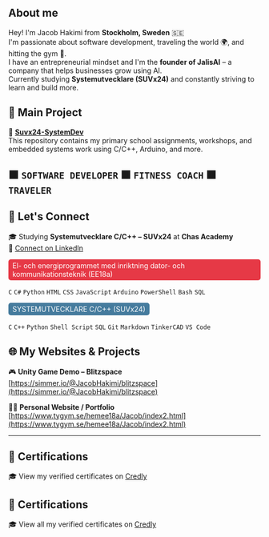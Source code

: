 ## About me

Hey! I'm Jacob Hakimi from **Stockholm, Sweden** 🇸🇪  
I'm passionate about software development, traveling the world 🌍, and hitting the gym 💪.  
I have an entrepreneurial mindset and I'm the **founder of JalisAI** – a company that helps businesses grow using AI.  
Currently studying **Systemutvecklare (SUVx24)** and constantly striving to learn and build more.
## 🚀 Main Project

📌 **[Suvx24-SystemDev](https://github.com/Jalis00/Suvx24-SystemDev)**  
This repository contains my primary school assignments, workshops, and embedded systems work using C/C++, Arduino, and more.

🟧 `SOFTWARE DEVELOPER`   🟧 `FITNESS COACH`   🟧 `TRAVELER`
---
## 🧠 Let's Connect

🎓 Studying **Systemutvecklare C/C++ – SUVx24** at **Chas Academy**  
🔗 [Connect on LinkedIn](https://www.linkedin.com/in/elis-jacob-hakimi-04b85b201/)

<span style="display:inline-block;background-color:#e63946;color:white;padding:4px 8px;border-radius:5px;">El- och energiprogrammet med inriktning dator- och kommunikationsteknik (EE18a)</span>

`C` `C#` `Python` `HTML` `CSS` `JavaScript` `Arduino` `PowerShell` `Bash` `SQL`

<span style="display:inline-block;background-color:#457b9d;color:white;padding:4px 8px;border-radius:5px;">SYSTEMUTVECKLARE C/C++ (SUVx24)</span>

`C` `C++` `Python` `Shell Script` `SQL` `Git` `Markdown` `TinkerCAD` `VS Code`

## 🌐 My Websites & Projects
🎮 **Unity Game Demo – Blitzspace**  
[https://simmer.io/@JacobHakimi/blitzspace](https://simmer.io/@JacobHakimi/blitzspace)

🧑‍💻 **Personal Website / Portfolio**  
[https://www.tygym.se/hemee18a/Jacob/index2.html](https://www.tygym.se/hemee18a/Jacob/index2.html)

---
## 📜 Certifications
🎓 View my verified certificates on [Credly](https://www.credly.com/users/jacob-hakimi)

## 📜 Certifications

🎓 View all my verified certificates on [Credly](https://www.credly.com/users/jacob-hakimi)
